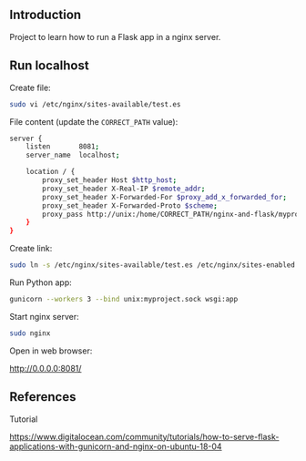 ## Introduction

Project to learn how to run a Flask app in a nginx server.

## Run localhost

Create file: 

```bash
sudo vi /etc/nginx/sites-available/test.es
```

File content (update the `CORRECT_PATH` value):

```bash
server {
    listen       8081;
    server_name  localhost;

    location / {
        proxy_set_header Host $http_host;
        proxy_set_header X-Real-IP $remote_addr;
        proxy_set_header X-Forwarded-For $proxy_add_x_forwarded_for;
        proxy_set_header X-Forwarded-Proto $scheme;
        proxy_pass http://unix:/home/CORRECT_PATH/nginx-and-flask/myproject.sock;
    }
}
```

Create link:

```bash
sudo ln -s /etc/nginx/sites-available/test.es /etc/nginx/sites-enabled
```

Run Python app:

```bash
gunicorn --workers 3 --bind unix:myproject.sock wsgi:app
```

Start nginx server:

```bash
sudo nginx
```

Open in web browser:

<http://0.0.0.0:8081/>

## References

Tutorial

<https://www.digitalocean.com/community/tutorials/how-to-serve-flask-applications-with-gunicorn-and-nginx-on-ubuntu-18-04>
